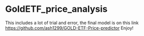 # GoldETF_price_analysis
This includes a lot of trial and error, the final model is on this link https://github.com/ash1299/GOLD-ETF-Price-predictor
Enjoy!

